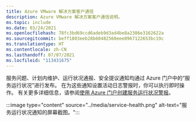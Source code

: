 ```yaml
---
title: Azure VMware 解决方案客户通信
description: Azure VMware 解决方案客户通信说明。
ms.topic: include
ms.date: 03/24/2021
ms.openlocfilehash: 78fc3bd69ccd6adeb9d3ad4be8a2386e3162622a
ms.sourcegitcommit: beff1803eeb28b60482560eee8967122653bc19c
ms.translationtype: HT
ms.contentlocale: zh-CN
ms.lasthandoff: 07/07/2021
ms.locfileid: "113431675"
---
```

<!-- Used in introduction.md and faq.yml -->

服务问题、计划内维护、运行状况通报、安全提议通知均通过 Azure 门户中的“服务运行状况”进行发布。 在为这些通知设置活动日志警报时，你可以执行即时操作。 有关更多详细信息，请参阅[使用 Azure 门户创建服务运行状况警报](../../service-health/alerts-activity-log-service-notifications-portal.md#create-service-health-alert-using-azure-portal)。

:::image type="content" source="../media/service-health.png" alt-text="服务运行状况通知的屏幕截图。":::